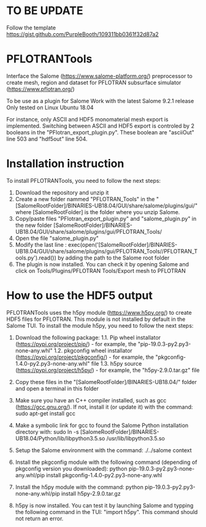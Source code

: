 # TO BE UPDATE
Follow the template https://gist.github.com/PurpleBooth/109311bb0361f32d87a2

# PFLOTRANTools
Interface the Salome (https://www.salome-platform.org/) preprocessor to create mesh, region and dataset for PFLOTRAN subsurface simulator (https://www.pflotran.org/)

To be use as a plugin for Salome
Work with the latest Salome 9.2.1 release
Only tested on Linux Ubuntu 18.04

For instance, only ASCII and HDF5 monomaterial mesh export is implemented. Switching between ASCII and HDF5 export is controled by 2 booleans in the "PFlotran_export_plugin.py". These boolean are "asciiOut" line 503 and "hdf5out" line 504.


# Installation instruction
To install PFLOTRANTools, you need to follow the next steps:
1. Download the repository and unzip it
2. Create a new folder nammed "PFLOTRAN_Tools" in the "[SalomeRootFolder]/BINARIES-UB18.04/GUI/share/salome/plugins/gui/" where [SalomeRootFolder] is the folder where you unzip Salome.
3. Copy/paste files "PFlotran_export_plugin.py" and "salome_plugin.py" in the new folder [SalomeRootFolder]/BINARIES-UB18.04/GUI/share/salome/plugins/gui/PFLOTRAN_Tools/
4. Open the file "salome_plugin.py"
5. Modify the last line :
exec(open('[SalomeRootFolder]/BINARIES-UB18.04/GUI/share/salome/plugins/gui/PFLOTRAN_Tools//PFLOTRAN_Tools.py').read())
by adding the path to the Salome root folder
6. The plugin is now installed. You can check it by opening Salome and click on Tools/Plugins/PFLOTRAN Tools/Export mesh to PFLOTRAN


# How to use the HDF5 output
PFLOTRANTools uses the h5py module (https://www.h5py.org/) to create HDF5 files for PFLOTRAN. This module is not installed by default in the Salome TUI. To install the module h5py, you need to follow the next steps:
1. Download the following package:
1.1. Pip wheel installator (https://pypi.org/project/pip/) - for example, the "pip-19.0.3-py2.py3-none-any.whl"
1.2. pkgconfig wheel installator (https://pypi.org/project/pkgconfig/) - for example, the "pkgconfig-1.4.0-py2.py3-none-any.whl" file
1.3. h5py source (https://pypi.org/project/h5py/) - for example, the "h5py-2.9.0.tar.gz" file

2. Copy these files in the "[SalomeRootFolder]/BINARIES-UB18.04/" folder and open a terminal in this folder
3. Make sure you have an C++ compiler installed, such as gcc (https://gcc.gnu.org/). If not, install it (or update it) with the command:
sudo apt-get install gcc
4. Make a symbolic link for gcc to found the Salome Python installation directory with:
sudo ln -s [SalomeRootFolder]/BINARIES-UB18.04/Python/lib/libpython3.5.so /usr/lib/libpython3.5.so
5. Setup the Salome environment with the command: ./../salome context
6. Install the pkgconfig module with the following command (depending of pkgconfig version you downloaded):
python pip-19.0.3-py2.py3-none-any.whl/pip install pkgconfig-1.4.0-py2.py3-none-any.whl 
7. Install the h5py module with the command: 
python pip-19.0.3-py2.py3-none-any.whl/pip install h5py-2.9.0.tar.gz
8. h5py is now installed. You can test it by launching Salome and typping the following command in the TUI: "import h5py". This command should not return an error.
